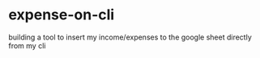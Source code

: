 # expense-on-cli
building a tool to insert my income/expenses to the google sheet directly from my cli